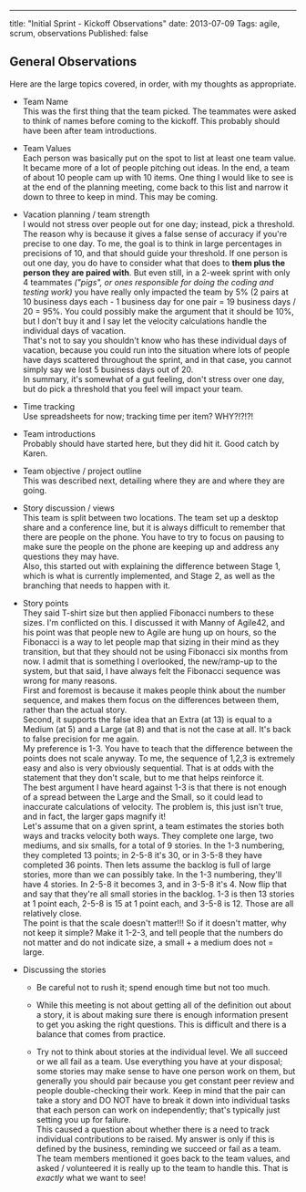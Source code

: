 ---
title: "Initial Sprint - Kickoff Observations"
date: 2013-07-09
Tags: agile, scrum, observations
Published: false

<!-- IntuitiveMedical -->

## General Observations

Here are the large topics covered, in order, with my thoughts as appropriate.

+ Team Name  
This was the first thing that the team picked. The teammates were asked to think of names before coming to the kickoff. This probably should have been after team introductions.

+ Team Values  
Each person was basically put on the spot to list at least one team value. It became more of a lot of people pitching out ideas. In the end, a team of about 10 people cam up with 10 items. One thing I would like to see is at the end of the planning meeting, come back to this list and narrow it down to three to keep in mind. This may be coming. 


+ Vacation planning / team strength  
I would not stress over people out for one day; instead, pick a threshold. The reason why is because it gives a false sense of accuracy if you're precise to one day. To me, the goal is to think in large percentages in precisions of 10, and that should guide your threshold. If one person is out one day, you do have to consider what that does to **them plus the person they are paired with**. But even still, in a 2-week sprint with only 4 teammates *("pigs", or ones responsible for doing the coding and testing work)* you have really only impacted the team by 5% (2 pairs at 10 business days each - 1 business day for one pair = 19 business days / 20 = 95%. You could possibly make the argument that it should be 10%, but I don't buy it and I say let the velocity calculations handle the individual days of vacation.  
That's not to say you shouldn't know who has these individual days of vacation, because you could run into the situation where lots of people have days scattered throughout the sprint, and in that case, you cannot simply say we lost 5 business days out of 20.  
In summary, it's somewhat of a gut feeling, don't stress over one day, but do pick a threshold that you feel will impact your team.


+ Time tracking  
Use spreadsheets for now; tracking time per item? WHY?!?!?!


+ Team introductions  
Probably should have started here, but they did hit it. Good catch by Karen.

+ Team objective / project outline  
This was described next, detailing where they are and where they are going.

<!-- Luke was trained by Ken Schwaber at Siemens?; He should have been in the Scrum Master interviews. -->

+ Story discussion / views  
This team is split between two locations. The team set up a desktop share and a conference line, but it is always difficult to remember that there are people on the phone. You have to try to focus on pausing to make sure the people on the phone are keeping up and address any questions they may have.  
Also, this started out with explaining the difference between Stage 1, which is what is currently implemented, and Stage 2, as well as the branching that needs to happen with it.

+ Story points  
They said T-shirt size but then applied Fibonacci numbers to these sizes. I'm conflicted on this. I discussed it with Manny of Agile42, and his point was that people new to Agile are hung up on hours, so the Fibonacci is a way to let people map that sizing in their mind as they transition, but that they should not be using Fibonacci six months from now. I admit that is something I overlooked, the new/ramp-up to the system, but that said, I have always felt the Fibonacci sequence was wrong for many reasons.  
First and foremost is because it makes people think about the number sequence, and makes them focus on the differences between them, rather than the actual story.  
Second, it supports the false idea that an Extra (at 13) is equal to a Medium (at 5) and a Large (at 8) and that is not the case at all. It's back to false precision for me again.    
My preference is 1-3. You have to teach that the difference between the points does not scale anyway. To me, the sequence of 1,2,3 is extremely easy and also is very obviously sequential. That is at odds with the statement that they don't scale, but to me that helps reinforce it.  
The best argument I have heard against 1-3 is that there is not enough of a spread between the Large and the Small, so it could lead to inaccurate calculations of velocity. The problem is, this just isn't true, and in fact, the larger gaps magnify it!  
Let's assume that on a given sprint, a team estimates the stories both ways and tracks velocity both ways. They complete one large, two mediums, and six smalls, for a total of 9 stories. In the 1-3 numbering, they completed 13 points; in  2-5-8 it's 30, or in 3-5-8 they have completed 36 points. Then lets assume the backlog is full of large stories, more than we can possibly take. In the 1-3 numbering, they'll have 4 stories. In 2-5-8 it becomes 3, and in 3-5-8 it's 4. Now flip that and say that they're all small stories in the backlog. 1-3 is then 13 stories at 1 point each, 2-5-8 is 15 at 1 point each, and 3-5-8 is 12. Those are all relatively close.  
The point is that the scale doesn't matter!!! So if it doesn't matter, why not keep it simple? Make it 1-2-3, and tell people that the numbers do not matter and do not indicate size, a small + a medium does not = large.


+ Discussing the stories

	- Be careful not to rush it; spend enough time but not too much.
	
	- While this meeting is not about getting all of the definition out about a story, it is about making sure there is enough information present to get you asking the right questions. This is difficult and there is a balance that comes from practice.
	
	- Try not to think about stories at the individual level. We all succeed or we all fail as a team. Use everything you have at your disposal; some stories may make sense to have one person work on them, but generally you should pair because you get constant peer review and people double-checking their work. Keep in mind that the pair can take a story and DO NOT have to break it down into individual tasks that each person can work on independently; that's typically just setting you up for failure.  
	This caused a question about whether there is a need to track individual contributions to be raised. My answer is only if this is defined by the business, reminding we succeed or fail as a team. The team members mentioned it goes back to the team values, and asked / volunteered it is really up to the team to handle this. That is *exactly* what we want to see! 
